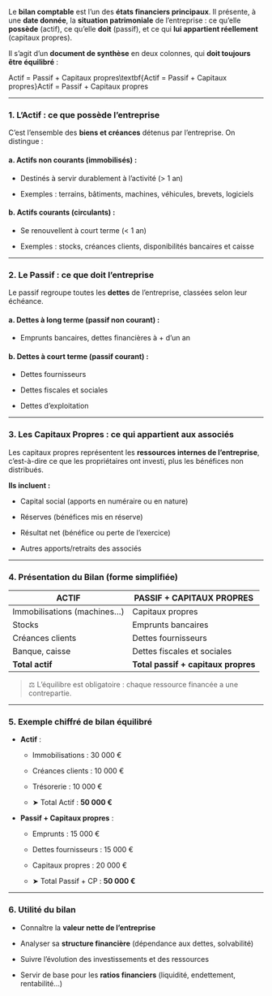 Le **bilan comptable** est l’un des **états financiers principaux**. Il présente, à une **date donnée**, la **situation patrimoniale** de l’entreprise : ce qu’elle **possède** (actif), ce qu’elle **doit** (passif), et ce qui **lui appartient réellement** (capitaux propres).

Il s’agit d’un **document de synthèse** en deux colonnes, qui **doit toujours être équilibré** :

Actif = Passif + Capitaux propres\textbf{Actif = Passif + Capitaux propres}Actif = Passif + Capitaux propres

---

### 1. **L’Actif : ce que possède l’entreprise**

C’est l’ensemble des **biens et créances** détenus par l’entreprise. On distingue :

#### a. **Actifs non courants (immobilisés)** :

- Destinés à servir durablement à l’activité (> 1 an)
    
- Exemples : terrains, bâtiments, machines, véhicules, brevets, logiciels
    

#### b. **Actifs courants (circulants)** :

- Se renouvellent à court terme (< 1 an)
    
- Exemples : stocks, créances clients, disponibilités bancaires et caisse
    

---

### 2. **Le Passif : ce que doit l’entreprise**

Le passif regroupe toutes les **dettes** de l’entreprise, classées selon leur échéance.

#### a. **Dettes à long terme (passif non courant)** :

- Emprunts bancaires, dettes financières à + d’un an
    

#### b. **Dettes à court terme (passif courant)** :

- Dettes fournisseurs
    
- Dettes fiscales et sociales
    
- Dettes d’exploitation
    

---

### 3. **Les Capitaux Propres : ce qui appartient aux associés**

Les capitaux propres représentent les **ressources internes de l’entreprise**, c’est-à-dire ce que les propriétaires ont investi, plus les bénéfices non distribués.

**Ils incluent :**

- Capital social (apports en numéraire ou en nature)
    
- Réserves (bénéfices mis en réserve)
    
- Résultat net (bénéfice ou perte de l’exercice)
    
- Autres apports/retraits des associés
    

---

### 4. **Présentation du Bilan (forme simplifiée)**

|**ACTIF**|**PASSIF + CAPITAUX PROPRES**|
|---|---|
|Immobilisations (machines…)|Capitaux propres|
|Stocks|Emprunts bancaires|
|Créances clients|Dettes fournisseurs|
|Banque, caisse|Dettes fiscales et sociales|
|**Total actif**|**Total passif + capitaux propres**|

> ⚖️ L’équilibre est obligatoire : chaque ressource financée a une contrepartie.

---

### 5. **Exemple chiffré de bilan équilibré**

- **Actif** :
    
    - Immobilisations : 30 000 €
        
    - Créances clients : 10 000 €
        
    - Trésorerie : 10 000 €
        
    - ➤ Total Actif : **50 000 €**
        
- **Passif + Capitaux propres** :
    
    - Emprunts : 15 000 €
        
    - Dettes fournisseurs : 15 000 €
        
    - Capitaux propres : 20 000 €
        
    - ➤ Total Passif + CP : **50 000 €**
        

---

### 6. **Utilité du bilan**

- Connaître la **valeur nette de l’entreprise**
    
- Analyser sa **structure financière** (dépendance aux dettes, solvabilité)
    
- Suivre l’évolution des investissements et des ressources
    
- Servir de base pour les **ratios financiers** (liquidité, endettement, rentabilité…)